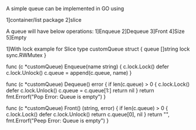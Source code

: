 A simple queue can be implemented in GO using

1]container/list package
2]slice

A queue will have below operations:
1]Enqueue
2]Dequeue
3]Front
4]Size
5]Empty


1]With lock example for Slice
type customQueue struct {
	queue []string
	lock  sync.RWMutex
}

func (c *customQueue) Enqueue(name string) {
	c.lock.Lock()
	defer c.lock.Unlock()
	c.queue = append(c.queue, name)
}

func (c *customQueue) Dequeue() error {
	if len(c.queue) > 0 {
		c.lock.Lock()
		defer c.lock.Unlock()
		c.queue = c.queue[1:]
		return nil
	}
	return fmt.Errorf("Pop Error: Queue is empty")
}

func (c *customQueue) Front() (string, error) {
	if len(c.queue) > 0 {
		c.lock.Lock()
		defer c.lock.Unlock()
		return c.queue[0], nil
	}
	return "", fmt.Errorf("Peep Error: Queue is empty")
}